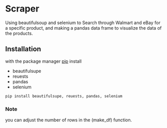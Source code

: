 # Scraper
Using beautifulsoup and selenium to Search through Walmart and eBay for a specific product,
and making a pandas data frame to visualize the data of the products.

## Installation
with the package manager [pip](https://pip.pypa.io/en/stable/) install 
- beautifulsupe
- reuests
- pandas
- selenium

```bash
pip install beautifulsupe, reuests, pandas, selenium 
```

### Note 
you can adjust the number of rows in the (make_df) function.
